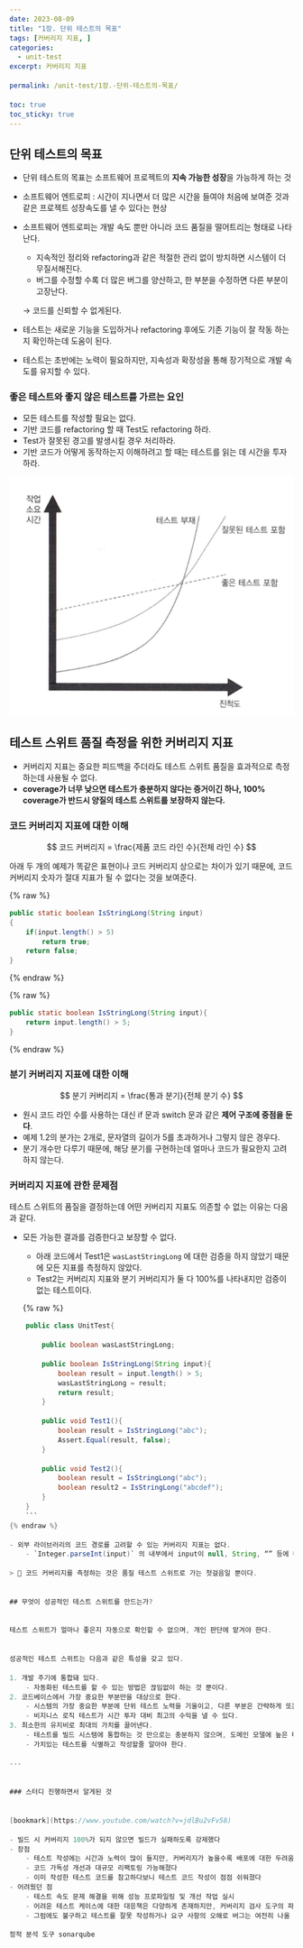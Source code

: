 ```yaml
---
date: 2023-08-09
title: "1장. 단위 테스트의 목표"
tags: [커버리지 지표, ]
categories:
  - unit-test
excerpt: 커버리지 지표

permalink: /unit-test/1장.-단위-테스트의-목표/

toc: true
toc_sticky: true
---
```



## 단위 테스트의 목표

- 단위 테스트의 목표는 소프트웨어 프로젝트의 **지속 가능한 성장**을 가능하게 하는 것
- 소프트웨어 엔트로피 : 시간이 지나면서 더 많은 시간을 들여야 처음에 보여준 것과 같은 프로젝트 성장속도를 낼 수 있다는 현상
- 소프트웨어 엔트로피는 개발 속도 뿐만 아니라 코드 품질을 떨어트리는 형태로 나타난다.
	- 지속적인 정리와 refactoring과 같은 적절한 관리 없이 방치하면 시스템이 더 무질서해진다.
	- 버그를 수정할 수록 더 많은 버그를 양산하고, 한 부분을 수정하면 다른 부분이 고장난다.

	→ 코드를 신뢰할 수 없게된다.

- 테스트는 새로운 기능을 도입하거나 refactoring 후에도 기존 기능이 잘 작동 하는지 확인하는데 도움이 된다.
- 테스트는 초반에는 노력이 필요하지만, 지속성과 확장성을 통해 장기적으로 개발 속도를 유지할 수 있다.

### 좋은 테스트와 좋지 않은 테스트를 가르는 요인

- 모든 테스트를 작성할 필요는 없다.
- 기반 코드를 refactoring 할 때 Test도 refactoring 하라.
- Test가 잘못된 경고를 발생시킬 경우 처리하라.
- 기반 코드가 어떻게 동작하는지 이해하려고 할 때는 테스트를 읽는 데 시간을 투자하라.

![0](/assets/img/2023-08-09-1장.-단위-테스트의-목표.md/0.png)


## 테스트 스위트 품질 측정을 위한 커버리지 지표

- 커버리지 지표는 중요한 피드백을 주더라도 테스트 스위트 품질을 효과적으로 측정하는데 사용될 수 없다.
- **coverage가 너무 낮으면 테스트가 충분하지 않다는 증거이긴 하나, 100% coverage가 반드시 양질의 테스트 스위트를 보장하지 않는다.**

### 코드 커버리지 지표에 대한 이해


$$
코드 커버리지 = \frac{제품 코드 라인 수}{전체 라인 수}
$$


아래 두 개의 예제가 똑같은 표현이나 코드 커버리지 상으로는 차이가 있기 때문에, 코드 커버리지 숫자가 절대 지표가 될 수 없다는 것을 보여준다.


{% raw %}
```java
public static boolean IsStringLong(String input)
{
	if(input.length() > 5)
		return true;
	return false;
}
```
{% endraw %}


{% raw %}
```java
public static boolean IsStringLong(String input){
	return input.length() > 5;
}
```
{% endraw %}


### 분기 커버리지 지표에 대한 이해


$$
분기 커버리지 = \frac{통과 분기}{전체 분기 수}
$$

- 원시 코드 라인 수를 사용하는 대신 if 문과 switch 문과 같은 **제어 구조에 중점을 둔다**.
- 예제 1.2의 분가는 2개로, 문자열의 길이가 5를 초과하거나 그렇지 않은 경우다.
- 분기 개수만 다루기 때문에, 해당 분기를 구현하는데 얼마나 코드가 필요한지 고려하지 않는다.

### 커버리지 지표에 관한 문제점


테스트 스위트의 품질을 결정하는데 어떤 커버리지 지표도 의존할 수 없는 이유는 다음과 같다.

- 모든 가능한 결과를 검증한다고 보장할 수 없다.
	- 아래 코드에서 Test1은 `wasLastStringLong` 에 대한 검증을 하지 않았기 때문에 모든 지표를 측정하지 않았다.
	- Test2는 커버리지 지표와 분기 커버리지가 둘 다 100%를 나타내지만 검증이 없는 테스트이다.

	{% raw %}
```java
	public class UnitTest{
	
		public boolean wasLastStringLong;
	
		public boolean IsStringLong(String input){
		    boolean result = input.length() > 5;
		    wasLastStringLong = result;
		    return result;
		}
		
		public void Test1(){
		    boolean result = IsStringLong("abc");
		    Assert.Equal(result, false);
		}
	
		public void Test2(){
		    boolean result = IsStringLong("abc");
		    boolean result2 = IsStringLong("abcdef");
		}
	}
	```
{% endraw %}

- 외부 라이브러리의 코드 경로를 고려할 수 있는 커버리지 지표는 없다.
	- `Integer.parseInt(input)` 의 내부에서 input이 null, String, “” 등에 따라 많은 예외 상황에 빠질 수 있지만, 테스트에서 모든 예외를 다루는지 확인할 수 없다.

> 📌 코드 커버리지를 측정하는 것은 품질 테스트 스위트로 가는 첫걸음일 뿐이다.


## 무엇이 성공적인 테스트 스위트를 만드는가?


테스트 스위트가 얼마나 좋은지 자동으로 확인할 수 없으며, 개인 판단에 맡겨야 한다.


성공적인 테스트 스위트는 다음과 같은 특성을 갖고 있다.

1. 개발 주기에 통합돼 있다.
	- 자동화된 테스트를 할 수 있는 방법은 끊임없이 하는 것 뿐이다.
2. 코드베이스에서 가장 중요한 부분만을 대상으로 한다.
	- 시스템의 가장 중요한 부분에 단위 테스트 노력을 기울이고, 다른 부분은 간략하게 또는 간접적으로 검증하는 것이 좋다.
	- 비지니스 로직 테스트가 시간 투자 대비 최고의 수익을 낼 수 있다.
3. 최소한의 유지비로 최대의 가치를 끌어낸다.
	- 테스트를 빌드 시스템에 통합하는 것 만으로는 충분하지 않으며, 도메인 모델에 높은 테스트 커버리지를 유지하는 것도 충분하지 않다.
	- 가치있는 테스트를 식별하고 작성할줄 알아야 한다.

---


### 스터디 진행하면서 알게된 것


[bookmark](https://www.youtube.com/watch?v=jdlBu2vFv58)

- 빌드 시 커버리지 100%가 되지 않으면 빌드가 실패하도록 강제했다
- 장점
	- 테스트 작성에는 시간과 노력이 많이 들지만, 커버리지가 높을수록 배포에 대한 두려움이 사라짐
	- 코드 가독성 개선과 대규모 리팩토링 가능해졌다
	- 이미 작성한 테스트 코드를 참고하다보니 테스트 코드 작성이 점점 쉬워졌다
- 어려웠던 점
	- 테스트 속도 문제 해결을 위해 성능 프로파일링 및 개선 작업 실시
	- 어려운 테스트 케이스에 대한 대응책은 다양하게 존재하지만, 커버리지 검사 도구의 파일 제외 기능 활용 권장
	- 그럼에도 불구하고 테스트를 잘못 작성하거나 요구 사항의 오해로 버그는 여전히 나올 수 있다

정적 분석 도구 sonarqube

